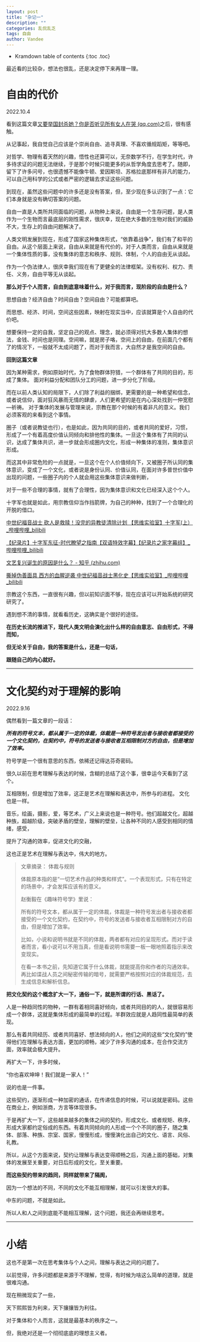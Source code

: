 ```yaml
---
layout: post
title: "杂记一"
description: ""
categories: 乱侃乱乏
tags: 自由  
author: Vandee
---
```


* Kramdown table of contents
{:toc .toc}


最近看的比较杂，想法也很乱，还是决定停下来再理一理。



# 自由的代价

2022.10.4

看到这篇文章[又要举国封杀她？你是否听见所有女人在哭 (qq.com)](https://mp.weixin.qq.com/s?__biz=MzIzOTQ0MTUwMA==&mid=2248085996&idx=1&sn=f4c0342254e7936b07f3cadd80bfd09b&chksm=e921b2dfde563bc92de47eba98d884affe6259c851f8742bf485da8a523343bb611d158d44d4&mpshare=1&scene=1&srcid=1004RC9NcKuIJeArkf5TxoB9&sharer_sharetime=1665713128794&sharer_shareid=08fa4258031233e4bdd3941f6343396c#rd)之后，很有感触。

从记事起，我自觉自己应该是个崇尚自由、追寻真理、不喜欢循规蹈矩，等等吧。

对哲学、物理有着天然的兴趣，悟性也还算可以，无奈数学不行，在学生时代，许多待求证的问题无法继续，于是那个时候只能更多的从哲学角度去思考了。随即，留下了许多问号，也很遗憾不能像牛顿、爱因斯坦、苏格拉底那样有非凡的能力，可以自己用科学的公式或者严密的逻辑去求证这些问题。

到现在，虽然这些问题中的许多还是没有答案，但，至少现在多认识到了一点：它们本身就是没有确切答案的问题。

自由一直是人类所共同面临的问题，从物种上来说，自由是一个生存问题，是人类作为一个生物而言最底层的刚性需求，很庆幸，现在绝大多数的生物对我们的威胁不大，生存上的自由问题解决了。

人类文明发展到现在，形成了国家这种集体形式，“依靠着战争”，我们有了和平的自由。从这个层面上来说，自由从来就是有代价的，对于人类而言，自由从来就是一个集体性质的事，没有集体的意志和秩序、规则、体制，个人的自由无从谈起。

作为一个伪法律人，很庆幸我们现在有了更健全的法律框架。没有权利、权力、责任、义务，自由平等无从谈起。

**那么对于个人而言，自由到底意味着什么，对于我而言，现阶段的自由是什么？**

思想自由？经济自由？时间自由？空间自由？可能都算吧。

而思想、经济、时间，空间这些因素，映射在现实当中，应该就算是个人自由的代价吧。

想要保持一定的自我，坚定自己的观点、理念，就必须得对抗大多数人集体的想法，金钱、时间也是同理。空间嘛，就是房子咯，空间上的自由，在前面几个都有了的情况下，一般就不太成问题了，而对于我而言，大自然才是我空间的自由。

**回到这篇文章**

因为某种需求，例如原始时代，为了食物群体狩猎，一个群体有了共同的目的，形成了集体。
面对利益分配和团队分工的问题，进一步分化了阶级。

而在以前人类认知的局限下，人们除了利益的捆绑，更需要的是一种希望和信念，或者说信仰，面对狂风暴雨无情的肆虐，人们更希望的是在内心深处找到一仲宽慰—祈祷。
对于集体的发展与管理来说，宗教在那个时候的有着非凡的意义。我们必须客观的来看到这个事情。

圈子（或者说教徒也行），也是如此，因为共同的目的，或者共同的爱好，习惯，形成了一个有着高度价值认同倾向和排他性的集体。一旦这个集体有了共同的认识，达成了集体共识，进一步就会形成圈内文化，形成一种集体的准则，集体意识形成。

而这其中非常危险的一点就是，一旦这个在个人价值倾向下，又被圈子所认同的集体意识，变成了一个文化，或者说是身份认同、价值认同，在面对许多普世价值中出现的问题，一些圈子内的个人就会用这些集体意识来做判断，

对于一些不合理的事情，就有了合理性，因为集体意识和文化已经深入这个个人。

十字军也就是如此，用宗教信仰当作挡箭牌，为自己的种种，找到了一个合理化的开脱的借口。

[中世纪福音战士 砍人是救赎！没完的异教徒清除计划 【思维实验室】十字军(上）_哔哩哔哩_bilibili](https://www.bilibili.com/video/BV1KT411T7Xa/?is_story_h5=false&p=1&share_from=ugc&share_medium=iphone&share_plat=ios&share_session_id=F3CE4C51-D95E-4D6D-B5EB-6402E0478351&share_source=GENERIC&share_tag=s_i&timestamp=1664067461&unique_k=B59jMRB&vd_source=92184533e359726f138fee9650261f0f)

[【纪录片】十字军东征-时代瞭望之指南【双语特效字幕】【纪录片之家字幕组】_哔哩哔哩_bilibili](https://www.bilibili.com/video/BV1ys411v7KG/?spm_id_from=333.337.search-card.all.click&vd_source=92184533e359726f138fee9650261f0f)

[文艺复兴诞生的原因是什么？ - 知乎 (zhihu.com)](https://www.zhihu.com/question/21263133/answer/995140529?utm_id=0)

[撕掉伪善面具 西方的血腥逆袭 中世纪福音战士黑化史【思维实验室】_哔哩哔哩_bilibili](https://www.bilibili.com/video/BV1YG411J7NE/?spm_id_from=333.999.0.0&vd_source=92184533e359726f138fee9650261f0f)

宗教这个东西，一直很有兴趣，但以前知识面不够，现在应该可以开始系统的研究研究了。

遇到想不清的事情，就看看历史，这确实是个很好的途径。

**在历史长流的推进下，现代人类文明会演化出什么样的自由意志、自由形式，不得而知，**

**但无论关于自由，我的答案是什么，还是一句话，**

**跟随自己的内心就好。**

------



# 文化契约对于理解的影响

2022.9.16

偶然看到一篇文章的一段话：

***所有的符号文本，都从属于一定的体裁，体裁是一种符号发出者与接收者都接受的一个文化契约，在契约中，符号的发送者与接收者互相限制对方的自由，但是增加了效率。***

符号学是一个很有意思的东西，依稀还记得达芬奇密码。

很久以前在思考理解与表达的时候，含糊的总结了这个事，很幸运今天看到了这个。

互相限制，但是增加了效率，这正是艺术在理解和表达中，所参与的进程。
文化也是一样。

音乐，绘画，摄影，爱，等艺术，广义上来说也是一种符号。他们超越文化，超越种族，超越阶级，突破矛盾的壁垒，理解的壁垒，让各种不同的人感受到相同的情绪，感受，

提升了沟通的效率，促进文化的交融，

这也正是艺术在理解与表达中，伟大的地方。


> 文章摘录：
> 体裁与规则
>
> 体裁原本指的是“一切艺术作品的种类和样式”。一个表现形式，只有在特定的场景中，才会发挥应该有的意义。
>
> 赵衡毅在《趣味符号学》里说：
>
> 所有的符号文本，都从属于一定的体裁，体裁是一种符号发出者与接收者都接受的一个文化契约，在契约中，符号的发送者与接收者互相限制对方的自由，但是增加了效率。
>
> 比如，小说和说明书就是不同的体裁，两者都有对应的呈现形式。而对于读者而言，看小说可以不用当真，但是看说明书需要一板一眼地照着指示来改变现实。
>
> 在看一本书之前，先知道它属于什么体裁，就能提高你和作者的沟通效率。再比如谍战人员之间秘密传输的暗号，就需要严格按照对应的体裁规范，去生成信息和解析信息。



**把文化契约这个概念扩大一下，通俗一下，就是所谓的行话、黑话了。**

人是一种趋同性的物种，一群有着相同喜好倾向，或者共同目的的人，就很容易形成一个群体，这就是集体形成的最简单的过程。羊群效应就是人趋同性最简单的表现。

那么有着共同经历、或者共同喜好、想法倾向的人，他们之间的这些“文化契约”使得他们在理解与表达方面，更加的顺畅，减少了许多沟通的成本，在合作交流方面，效率就会极大提升。

再扩大一下，许多时候，

“你也喜欢坤坤！我们就是一家人！”

说的也是一件事。

这些契约，逐渐形成一种加密的通话，在传递信息的时候，可以说就是密码。这些在商业上，例如浙商，方言等体现很多。

于是再扩大一下，这些越来越多的集体之间的契约，形成文化、或者规矩、秩序，形成大家都约定俗成的东西。有着共同倾向的人形成一个个不同的圈子，随之集体、部落、种族、宗室、国家，慢慢形成，慢慢演化出自己的文化、语言、风俗、礼教。

所以，从这个方面来说，契约让理解与表达变得顺畅之后，沟通上面的基础，对集体的发展至关重要，对日后形成的文化，至关重要。

**而这些契约带来的趋同，同样就带来了隔阂，**

因为一个想法的不同，不同的文化不能互相理解，就可以引发很大的事。

中东的问题，不就是如此。

所以人和人之间到底能不能相互理解，这个问题，我还会再继续思考。

------



# 小结

这也不是第一次在思考集体与个人之间，理解与表达之间的问题了。

以前觉得，许多问题都是来源于不理解，觉得，有时候为啥这么简单的道理，就是很难沟通。

现在稍微现实了一些，

天下熙熙皆为利来，天下攘攘皆为利往。

对于集体和个人而言，这就是最基本的秩序之一。

但，我绝对还是一个彻彻底底的理想主义者。
